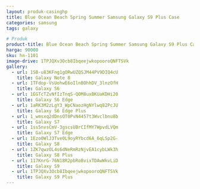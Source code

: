 ```yaml
---
layout: produk-casinghp
title: Blue Ocean Beach Spring Summer Samsung Galaxy S9 Plus Case
categories: samsung
tags: galaxy

# Produk
product-title: Blue Ocean Beach Spring Summer Samsung Galaxy S9 Plus Case
harga: 90000
sku: hn-1101
image-drive: 1TPJQXv3Ocb8IbqeejwkopooroQNFTSVk
gallery:
  - url: 1SB-u83KFng1gORwUZQSJM44PV9DIQ4cU
    title: Galaxy Note 8
  - url: 1TFdop-VsUohwE6oIlnBOhhDV_3lnzOfH
    title: Galaxy S6
  - url: 1EGTcTZvNfIzTnqS-QOM8uxBKUaKDHi20
    title: Galaxy S6 Edge
  - url: 1aRK3M2zLgY3_WpCNaozHgNYlwq82PcJU
    title: Galaxy S6 Edge Plus
  - url: 1_wmsxq2dDnsOT0PvN4457t3Wvclbnu8b
    title: Galaxy S7
  - url: 1ss5nvsCmV-3gscsUBrCIfMY7WpvdLVQm
    title: Galaxy S7 Edge
  - url: 1Ezo0WlJ3Tve0L9oyRYbcd6A_6qLSp2G-
    title: Galaxy S8
  - url: 1ZK7qwzOL4s6dNeRmRzNjvEA1cybLWk3h
    title: Galaxy S8 Plus
  - url: 117KnrG-76N18R2pbRoBvixTDAwWkvLiD
    title: Galaxy S9
  - url: 1TPJQXv3Ocb8IbqeejwkopooroQNFTSVk
    title: Galaxy S9 Plus
---
```

